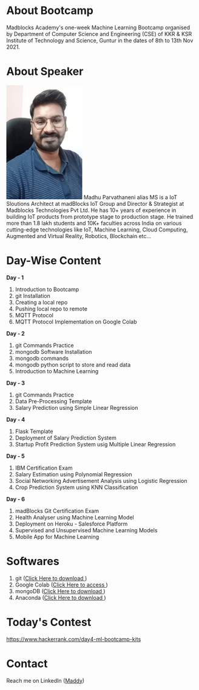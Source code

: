 # About Bootcamp

Madblocks Academy's one-week Machine Learning Bootcamp organised by Department of Computer Science and Engineering (CSE) of KKR & KSR Institute of Technology and Science, Guntur in the dates of 8th to 13th Nov 2021.

# About Speaker

<img src="https://raw.githubusercontent.com/madblocksgit/ETAI-2021---VSSUT-11th-aug-iot-session/main/maddy.jpg" height="300" width="200" />
Madhu Parvathaneni alias MS is a IoT Sloutions Architect at madBlocks IoT Group and Director & Strategist at Madblocks Technologies Pvt Ltd. He has 10+ years of experience in building IoT products from prototype stage to production stage. He trained more than 1.8 lakh students and 10K+ faculties across India on various cutting-edge technologies like IoT, Machine Learning, Cloud Computing, Augmented and Virtual Reality, Robotics, Blockchain etc...

# Day-Wise Content

<b> Day - 1</b>

1. Introduction to Bootcamp
2. git Installation
3. Creating a local repo
4. Pushing local repo to remote 
5. MQTT Protocol
6. MQTT Protocol Implementation on Google Colab

<b> Day - 2</b>

1. git Commands Practice
2. mongodb Software Installation
3. mongodb commands
4. mongodb python script to store and read data
5. Introduction to Machine Learning

<b> Day - 3</b>

1. git Commands Practice
2. Data Pre-Processing Template
3. Salary Prediction using Simple Linear Regression

<b> Day - 4</b>
1. Flask Template
2. Deployment of Salary Prediction System
3. Startup Profit Prediction System usig Multiple Linear Regression

<b> Day - 5 </b>
1. IBM Certification Exam
2. Salary Estimation using Polynomial Regression
3. Social Networking Advertisement Analysis using Logistic Regression
4. Crop Prediction System using KNN Classification

<b> Day - 6 </b>
1. madBlocks Git Certification Exam
2. Health Analyser using Machine Learning Model
3. Deployment on Heroku - Salesforce Platform
4. Supervised and Unsupervised Machine Learning Models
5. Mobile App for Machine Learning

# Softwares
1. git (<a href="https://git-scm.com/download/win">Click Here to download </a>)
2. Google Colab (<a href="https://colab.research.google.com">Click Here to access </a>)
3. mongoDB (<a href="https://fastdl.mongodb.org/windows/mongodb-windows-x86_64-5.0.3-signed.msi">Click Here to download </a>)
4. Anaconda (<a href="https://www.anaconda.com/products/individual">Click Here to download </a>)

# Today's Contest
https://www.hackerrank.com/day4-ml-bootcamp-kits

# Contact
Reach me on LinkedIn (<a href="https://www.linkedin.com/in/madhupiot/">Maddy</a>)
